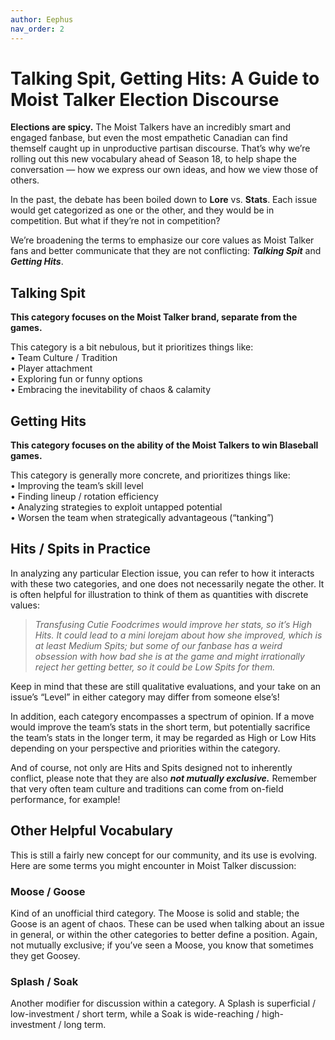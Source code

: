 ```yaml
---
author: Eephus
nav_order: 2
---
```

# Talking Spit, Getting Hits: A Guide to Moist Talker Election Discourse

**Elections are spicy.**  The Moist Talkers have an incredibly smart and engaged fanbase, but even the most empathetic Canadian can find themself caught up in unproductive partisan discourse.  That’s why we’re rolling out this new vocabulary ahead of Season 18, to help shape the conversation — how we express our own ideas, and how we view those of others.

In the past, the debate has been boiled down to **Lore** vs. **Stats**.  Each issue would get categorized as one or the other, and they would be in competition.  But what if they’re not in competition?

We’re broadening the terms to emphasize our core values as Moist Talker fans and better communicate that they are not conflicting: ***Talking Spit*** and ***Getting Hits***.

## Talking Spit

**This category focuses on the Moist Talker brand, separate from the games.**

This category is a bit nebulous, but it prioritizes things like:<br>
• Team Culture / Tradition<br>
• Player attachment<br>
• Exploring fun or funny options<br>
• Embracing the inevitability of chaos & calamity

## Getting Hits

**This category focuses on the ability of the Moist Talkers to win Blaseball games.**

This category is generally more concrete, and prioritizes things like:<br>
• Improving the team’s skill level<br>
• Finding lineup / rotation efficiency<br>
• Analyzing strategies to exploit untapped potential<br>
• Worsen the team when strategically advantageous (“tanking”)

## Hits / Spits in Practice

In analyzing any particular Election issue, you can refer to how it interacts with these two categories, and one does not necessarily negate the other.  It is often helpful for illustration to think of them as quantities with discrete values:

> *Transfusing Cutie Foodcrimes would improve her stats, so it’s High Hits.  It could lead to a mini lorejam about how she improved, which is at least Medium Spits; but some of our fanbase has a weird obsession with how bad she is at the game and might irrationally reject her getting better, so it could be Low Spits for them.*

Keep in mind that these are still qualitative evaluations, and your take on an issue’s “Level” in either category may differ from someone else’s!

In addition, each category encompasses a spectrum of opinion.  If a move would improve the team’s stats in the short term, but potentially sacrifice the team’s stats in the longer term, it may be regarded as High or Low Hits depending on your perspective and priorities within the category.

And of course, not only are Hits and Spits designed not to inherently conflict, please note that they are also ***not mutually exclusive.***  Remember that very often team culture and traditions can come from on-field performance, for example!

## Other Helpful Vocabulary

This is still a fairly new concept for our community, and its use is evolving.  Here are some terms you might encounter in Moist Talker discussion:

### Moose / Goose
Kind of an unofficial third category.  The Moose is solid and stable; the Goose is an agent of chaos.  These can be used when talking about an issue in general, or within the other categories to better define a position.  Again, not mutually exclusive; if you’ve seen a Moose, you know that sometimes they get Goosey.

### Splash / Soak
Another modifier for discussion within a category.  A Splash is superficial / low-investment / short term, while a Soak is wide-reaching / high-investment / long term.
